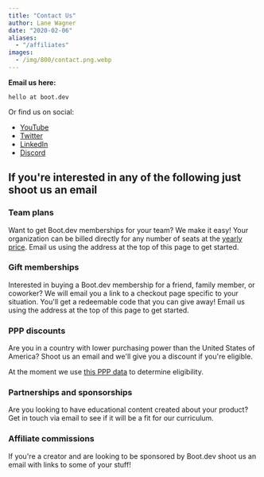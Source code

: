 ```yaml
---
title: "Contact Us"
author: Lane Wagner
date: "2020-02-06"
aliases:
  - "/affiliates"
images:
  - /img/800/contact.png.webp
---
```


**Email us here:**

```
hello at boot.dev
```

Or find us on social:

* [YouTube](https://www.youtube.com/@bootdotdev)
* [Twitter](https://twitter.com/bootdotdev)
* [LinkedIn](https://www.linkedin.com/company/bootdotdev)
* [Discord](https://boot.dev/community)


## If you're interested in any of the following just shoot us an email

### Team plans

Want to get Boot.dev memberships for your team? We make it easy! Your organization can be billed directly for any number of seats at the [yearly price](https://boot.dev/pricing). Email us using the address at the top of this page to get started.

### Gift memberships

Interested in buying a Boot.dev membership for a friend, family member, or coworker? We will email you a link to a checkout page specific to your situation. You'll get a redeemable code that you can give away! Email us using the address at the top of this page to get started.

### PPP discounts

Are you in a country with lower purchasing power than the United States of America? Shoot us an email and we'll give you a discount if you're eligible.

At the moment we use [this PPP data](https://www.indexmundi.com/facts/indicators/PA.NUS.PPPC.RF/rankings) to determine eligibility.

### Partnerships and sponsorships

Are you looking to have educational content created about your product? Get in touch via email to see if it will be a fit for our curriculum.

### Affiliate commissions

If you're a creator and are looking to be sponsored by Boot.dev shoot us an email with links to some of your stuff!
